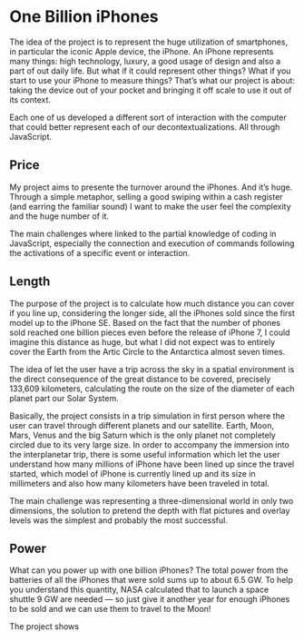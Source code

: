 # One Billion iPhones

The idea of the project is to represent the huge utilization of smartphones, in particular the iconic Apple device, the iPhone.
An iPhone represents many things: high technology, luxury, a good usage of design and also a part of out daily life.
But what if it could represent other things?
What if you start to use your iPhone to measure things?
That’s what our project is about: taking the device out of your pocket and bringing it off scale to use it out of its context.

Each one of us developed a different sort of interaction with the computer that could better represent each of our decontextualizations. All through JavaScript.

## Price

My project aims to presente the turnover around the iPhones.
And it’s huge. Through a simple metaphor, selling a good swiping within a cash register (and earring the familiar sound) I want to make the user feel the complexity and the huge number of it.

The main challenges where linked to the partial knowledge of coding in JavaScript, especially the connection and execution of commands following the activations of a specific event or interaction.

## Length

The purpose of the project is to calculate how much distance you can cover if you line up, considering the longer side, all the iPhones sold since the first model up to the iPhone SE. Based on the fact that the number of phones sold reached one billion pieces even before the release of iPhone 7, I could imagine this distance as huge, but what I did not expect was to entirely cover the Earth from the Artic Circle to the Antarctica almost seven times. 

The idea of let the user have a trip across the sky in a spatial environment is the direct consequence of the great distance to be covered, precisely 133,609 kilometers, calculating the route on the size of the diameter of each planet part our Solar System. 

Basically, the project consists in a trip simulation in first person where the user can travel through different planets and our satellite. Earth, Moon, Mars, Venus and the big Saturn which is the only planet not completely circled due to its very large size.
In order to accompany the immersion into the interplanetar trip, there is some useful information which let the user understand how many millions of iPhone have been lined up since the travel started, which model of iPhone is currently lined up and its size in millimeters and also how many kilometers have been traveled in total.

The main challenge was representing a three-dimensional world in only two dimensions, the solution to pretend the depth with flat pictures and overlay levels was the simplest and probably the most successful.

## Power

What can you power up with one billion iPhones? The total power from the batteries of all the iPhones that were sold sums up to about 6.5 GW. To help you understand this quantity, NASA calculated that to launch a space shuttle 9 GW are needed — so just give it another year for enough iPhones to be sold and we can use them to travel to the Moon!

The project shows 
